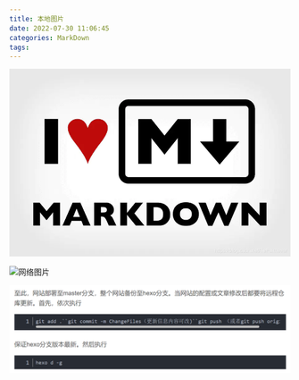 ```yaml
---
title: 本地图片
date: 2022-07-30 11:06:45
categories: MarkDown
tags:
---
```


![本地图片](./%E6%9C%AC%E5%9C%B0%E5%9B%BE%E7%89%87/md_icon.png)

![网络图片](https://img-prod-cms-rt-microsoft-com.akamaized.net/cms/api/am/imageFileData/RE4wwun?ver=f5d4)

![提交流程](./%E6%9C%AC%E5%9C%B0%E5%9B%BE%E7%89%87/Git.png)